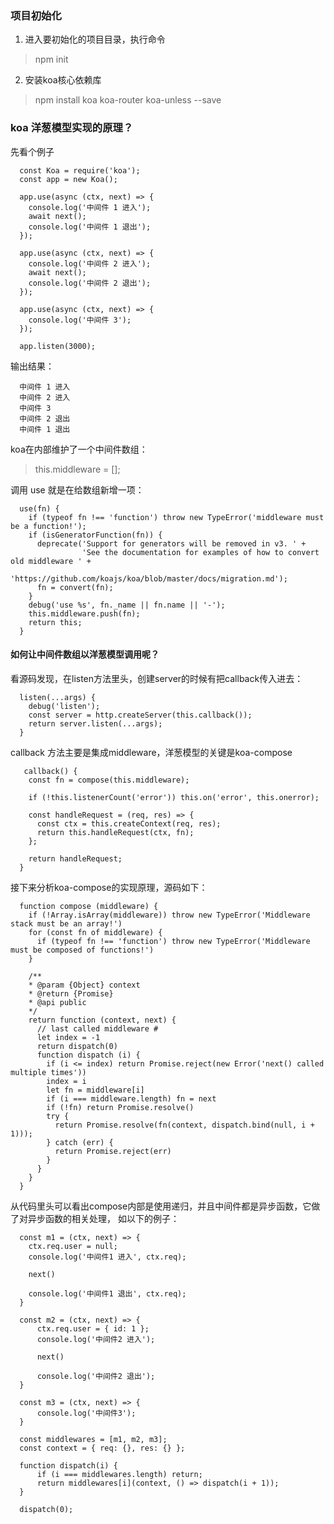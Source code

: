 <!--
 * @Author: your name
 * @Date: 2019-11-26 18:23:50
 * @LastEditTime: 2020-06-03 18:18:40
 * @LastEditors: Please set LastEditors
 * @Description: In User Settings Edit
 * @FilePath: \serious-review\src\summary\node\node+koa开发restfulapi.md
--> 
### 项目初始化
1. 进入要初始化的项目目录，执行命令
> npm init
2. 安装koa核心依赖库
> npm install koa koa-router koa-unless --save


### koa 洋葱模型实现的原理？

先看个例子

```
  const Koa = require('koa');
  const app = new Koa();

  app.use(async (ctx, next) => {
    console.log('中间件 1 进入');
    await next();
    console.log('中间件 1 退出');
  });

  app.use(async (ctx, next) => {
    console.log('中间件 2 进入');
    await next();
    console.log('中间件 2 退出');
  });

  app.use(async (ctx, next) => {
    console.log('中间件 3');
  });

  app.listen(3000);

```

输出结果：

```
  中间件 1 进入
  中间件 2 进入
  中间件 3 
  中间件 2 退出
  中间件 1 退出

```

koa在内部维护了一个中间件数组： 

> this.middleware = [];

调用 use 就是在给数组新增一项：

```
  use(fn) {
    if (typeof fn !== 'function') throw new TypeError('middleware must be a function!');
    if (isGeneratorFunction(fn)) {
      deprecate('Support for generators will be removed in v3. ' +
                'See the documentation for examples of how to convert old middleware ' +
                'https://github.com/koajs/koa/blob/master/docs/migration.md');
      fn = convert(fn);
    }
    debug('use %s', fn._name || fn.name || '-');
    this.middleware.push(fn);
    return this;
  }

```

#### 如何让中间件数组以洋葱模型调用呢？

看源码发现，在listen方法里头，创建server的时候有把callback传入进去：

```
  listen(...args) {
    debug('listen');
    const server = http.createServer(this.callback());
    return server.listen(...args);
  }
```

callback 方法主要是集成middleware，洋葱模型的关键是koa-compose

```
   callback() {
    const fn = compose(this.middleware);

    if (!this.listenerCount('error')) this.on('error', this.onerror);

    const handleRequest = (req, res) => {
      const ctx = this.createContext(req, res);
      return this.handleRequest(ctx, fn);
    };

    return handleRequest;
  }

```

接下来分析koa-compose的实现原理，源码如下：

```
  function compose (middleware) {
    if (!Array.isArray(middleware)) throw new TypeError('Middleware stack must be an array!')
    for (const fn of middleware) {
      if (typeof fn !== 'function') throw new TypeError('Middleware must be composed of functions!')
    }

    /**
    * @param {Object} context
    * @return {Promise}
    * @api public
    */
    return function (context, next) {
      // last called middleware #
      let index = -1
      return dispatch(0)
      function dispatch (i) {
        if (i <= index) return Promise.reject(new Error('next() called multiple times'))
        index = i
        let fn = middleware[i]
        if (i === middleware.length) fn = next
        if (!fn) return Promise.resolve()
        try {
          return Promise.resolve(fn(context, dispatch.bind(null, i + 1)));
        } catch (err) {
          return Promise.reject(err)
        }
      }
    }
  }

```
从代码里头可以看出compose内部是使用递归，并且中间件都是异步函数，它做了对异步函数的相关处理， 如以下的例子：

```
  const m1 = (ctx, next) => {
    ctx.req.user = null;
    console.log('中间件1 进入', ctx.req);

    next()

    console.log('中间件1 退出', ctx.req);
  }

  const m2 = (ctx, next) => {
      ctx.req.user = { id: 1 };
      console.log('中间件2 进入');

      next()

      console.log('中间件2 退出');
  }

  const m3 = (ctx, next) => {
      console.log('中间件3');
  }

  const middlewares = [m1, m2, m3];
  const context = { req: {}, res: {} };

  function dispatch(i) {
      if (i === middlewares.length) return;
      return middlewares[i](context, () => dispatch(i + 1));
  }

  dispatch(0);

```